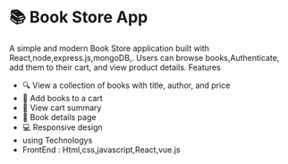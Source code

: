 # 📚 Book Store App

A simple and modern Book Store application built with React,node,express.js,mongoDB,. Users can browse books,Authenticate, add them to their cart, and view product details.
 Features

- 🔍 View a collection of books with title, author, and price
- 🛒 Add books to a cart
- 🧾 View cart summary
- 📘 Book details page
-  💻 Responsive design
-  using Technologys
-  FrontEnd : Html,css,javascript,React,vue.js
